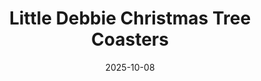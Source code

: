 ---
title: Little Debbie Christmas Tree Coasters
date: 2025-10-08
summary: Festive 3D-printed coasters inspired by the classic Little Debbie Christmas tree cakes, complete with playful icing and sprinkle details — a nostalgic holiday accent for mugs and cocoa cups.
tags: [Coasters, PLA]
photos: ["/assets/img/ld-tree-coasters-1.png"]
---